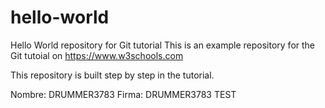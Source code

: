 # hello-world
Hello World repository for Git tutorial
This is an example repository for the Git tutoial on https://www.w3schools.com

This repository is built step by step in the tutorial.

Nombre: DRUMMER3783
Firma: DRUMMER3783
TEST